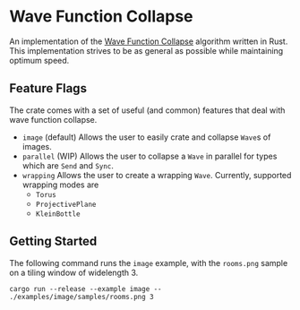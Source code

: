# Wave Function Collapse

An implementation of the [Wave Function Collapse](https://github.com/mxgmn/WaveFunctionCollapse)
algorithm written in Rust. This implementation strives to be as general as
possible while maintaining optimum speed.

## Feature Flags

The crate comes with a set of useful (and common) features that deal with wave
function collapse.

- `image` (default) Allows the user to easily crate and collapse `Wave`s of images.
- `parallel` (WIP) Allows the user to collapse a `Wave` in parallel for types which are `Send` and `Sync`.
- `wrapping` Allows the user to create a wrapping `Wave`. Currently, supported wrapping modes are
    - `Torus`
    - `ProjectivePlane`
    - `KleinBottle`

## Getting Started

The following command runs the `image` example, with the `rooms.png` sample on a
tiling window of widelength 3.

```
cargo run --release --example image -- ./examples/image/samples/rooms.png 3
```
